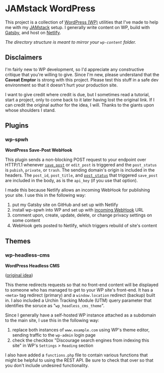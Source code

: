 # JAMstack WordPress

This project is a collection of [WordPress (WP)](https://codex.wordpress.org) utilities that I've made to help me with my [JAMstack](https://jamstack.org) setup. I generally write content on WP, build with [Gatsby](https://www.gatsbyjs.org), and host on [Netlify](https://www.netlify.com).

*The directory structure is meant to mirror your `wp-content` folder.*

## Disclaimers

I'm fairly new to WP development, so I'd appreciate any constructive critique that you're willing to give. Since I'm new, please understand that the **Caveat Emptor** is strong with this project. Please test this stuff in a safe dev environment so that it doesn't hurt your production site.

I want to give credit where credit is due, but I sometimes read a tutorial, start a project, only to come back to it later having lost the original link. If I can credit the original author for the idea, I will. Thanks to the giants upon whose shoulders I stand.

## Plugins

### wp-spwh

**WordPress Save-Post WebHook**

This plugin sends a non-blocking POST request to your endpoint over HTTP/1.1 whenever [`save_post`](https://codex.wordpress.org/Plugin_API/Action_Reference/save_post) or `edit_post` is triggered and the `post_status` is `pubish`, `private`, or `trash`. The sending domain's origin is included in the headers. The `post_id`, `post_title`, and [`post_status`](https://codex.wordpress.org/Function_Reference/get_post_status) that triggered `save_post` are included in the body, as is the `api_key` (if you use that option).

I made this because Netlify allows an incoming WebHook for publishing your site. I use this in the following way:

1. put my Gatsby site on GitHub and set up with Netlify
2. install wp-spwh into WP and set up with [incoming WebHook](https://www.netlify.com/docs/webhooks/) URL
3. comment upon, create, update, delete, or change privacy settings on some content
4. WebHook gets posted to Netlify, which triggers rebuild of site's content

## Themes

### wp-headless-cms

**WordPress Headless CMS**

([original idea](https://blog.daftcode.pl/wordpress-as-a-headless-cms-b4144c626695))

This theme redirects requests so that no front-end content will be displayed to someone who has managed to get to your WP site's front-end. It has a `<meta>` tag redirect (primary) and a `window.location` redirect (backup) built in. I also included a Urchin Tracking Module (UTM) query parameter that identifies the soruce as "`wp_headless_cms_theme`".

Since I generally have a self-hosted WP instance attached as a subdomain to the main site, I use this in the following way:

1. replace both instances of `www.example.com` using WP's theme editor, sending traffic to the `wp-admin` login page
2. check the checkbox "Discourage search engines from indexing this site" in WP's `Settings` > `Reading` section

I also have added a `functions.php` file to contain various functions that might be helpful to using the REST API. Be sure to check that over so that you don't include undesired functionality.
